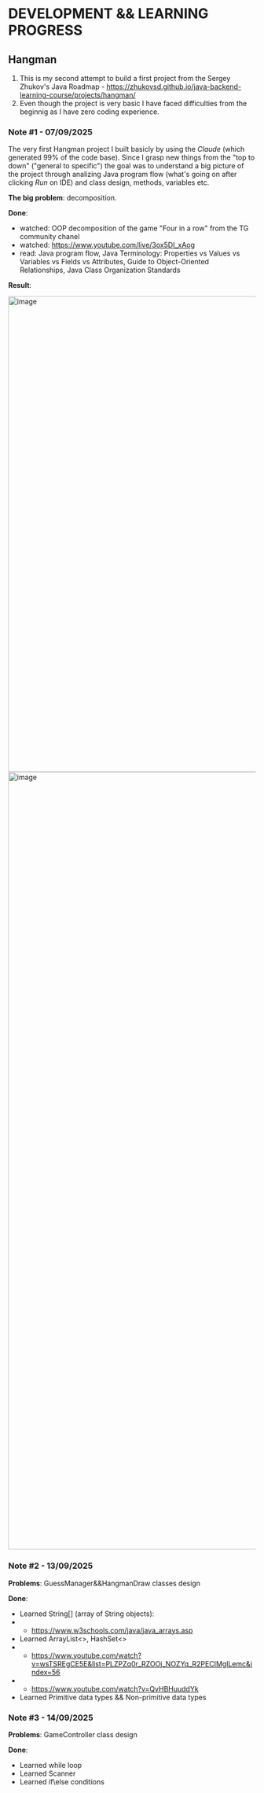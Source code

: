 # DEVELOPMENT && LEARNING PROGRESS

## Hangman
1. This is my second attempt to build a first project from the Sergey Zhukov's Java Roadmap - https://zhukovsd.github.io/java-backend-learning-course/projects/hangman/
2. Even though the project is very basic I have faced difficulties from the beginnig as I have zero coding experience.

### Note #1 - 07/09/2025
The very first Hangman project I built basicly by using the _Claude_ (which generated 99% of the code base).
Since I grasp new things from the "top to down" ("general to specific") the goal was to understand a big picture of the project through analizing Java program flow (what's going on after clicking _Run_ on IDE) and class design, methods, variables etc.

**The big problem**: decomposition.

**Done**:
- watched: OOP decomposition of the game "Four in a row" from the TG community chanel
- watched: https://www.youtube.com/live/3ox5DI_xAog
- read: Java program flow, Java Terminology: Properties vs Values vs Variables vs Fields vs Attributes, Guide to Object-Oriented Relationships, Java Class Organization Standards

**Result**:

<img width="1426" height="968" alt="image" src="https://github.com/user-attachments/assets/e0311159-9482-404d-919f-98cfcc4ad64b" />

<img width="1624" height="1582" alt="image" src="https://github.com/user-attachments/assets/67b4ff7d-6917-4f32-afbf-029b1a592873" />


### Note #2 - 13/09/2025

**Problems**: GuessManager&&HangmanDraw classes design

**Done**:
- Learned String[] (array of String objects):
- - https://www.w3schools.com/java/java_arrays.asp
- Learned ArrayList<>, HashSet<>
- - https://www.youtube.com/watch?v=wsTSREgCE5E&list=PLZPZq0r_RZOOj_NOZYq_R2PECIMglLemc&index=56
- - https://www.youtube.com/watch?v=QvHBHuuddYk
- Learned Primitive data types && Non-primitive data types

### Note #3 - 14/09/2025

**Problems**: GameController class design

**Done**:
- Learned while loop
- Learned Scanner
- Learned if\else conditions
